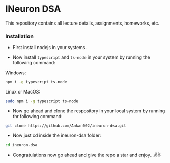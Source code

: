 # INeuron DSA

This repository contains all lecture details, assignments, homeworks, etc.

### Installation

- First install nodejs in your systems.

- Now install ``typescript`` and ``ts-node`` in your system by running the following command: 

Windows:

```bash
npm i -g typescript ts-node
```

Linux or MacOS:

```bash
sudo npm i -g typescript ts-node
```

- Now go ahead and clone the respository in your local system by running thr following command:

```bash
git clone https://github.com/Ankan002/ineuron-dsa.git
```

- Now just cd inside the ineuron-dsa folder:

```bash
cd ineuron-dsa
```

- Congratulations now go ahead and give the repo a star and enjoy...✌️✌️